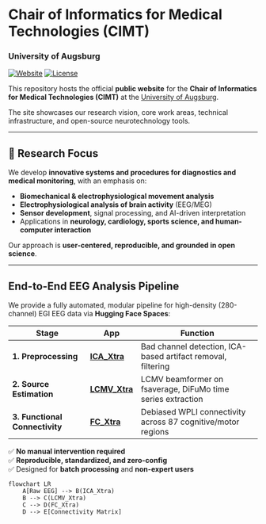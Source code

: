 # Chair of Informatics for Medical Technologies (CIMT)  
### University of Augsburg

[![Website](https://img.shields.io/website?label=Website&url=https%3A%2F%2Fcimt-university-of-augsburg.github.io&style=flat&logo=github)](https://cimt-university-of-augsburg.github.io)
[![License](https://img.shields.io/badge/License-MIT-blue.svg)](LICENSE)

This repository hosts the official **public website** for the **Chair of Informatics for Medical Technologies (CIMT)** at the [University of Augsburg](https://www.uni-augsburg.de).

The site showcases our research vision, core work areas, technical infrastructure, and open-source neurotechnology tools.

---

## 🔬 Research Focus

We develop **innovative systems and procedures for diagnostics and medical monitoring**, with an emphasis on:
- **Biomechanical & electrophysiological movement analysis**
- **Electrophysiological analysis of brain activity** (EEG/MEG)
- **Sensor development**, signal processing, and AI-driven interpretation
- Applications in **neurology, cardiology, sports science, and human-computer interaction**

Our approach is **user-centered, reproducible, and grounded in open science**.

---

## End-to-End EEG Analysis Pipeline

We provide a fully automated, modular pipeline for high-density (280-channel) EGI EEG data via **Hugging Face Spaces**:

| Stage | App | Function |
|------|-----|--------|
| **1. Preprocessing** | [**ICA_Xtra**](https://huggingface.co/spaces/CIMT/ICA_Xtra) | Bad channel detection, ICA-based artifact removal, filtering |
| **2. Source Estimation** | [**LCMV_Xtra**](https://huggingface.co/spaces/CIMT/LCMV_Xtra) | LCMV beamformer on fsaverage, DiFuMo time series extraction |
| **3. Functional Connectivity** | [**FC_Xtra**](https://huggingface.co/spaces/CIMT/FC_Xtra) | Debiased WPLI connectivity across 87 cognitive/motor regions |

✅ **No manual intervention required**  
✅ **Reproducible, standardized, and zero-config**  
✅ Designed for **batch processing** and **non-expert users**

```mermaid
flowchart LR
    A[Raw EEG] --> B(ICA_Xtra)
    B --> C(LCMV_Xtra)
    C --> D(FC_Xtra)
    D --> E[Connectivity Matrix]
